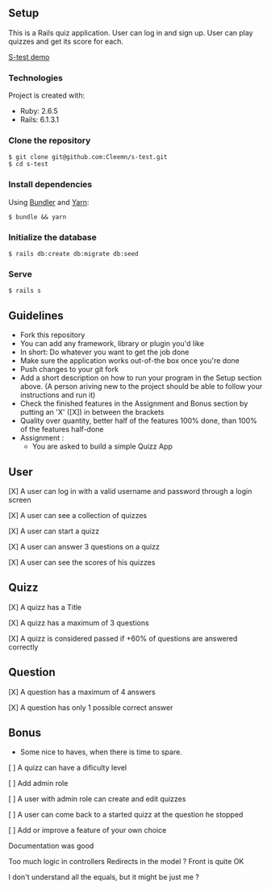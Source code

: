 ## Setup

This is a Rails quiz application. User can log in and sign up.
User can play quizzes and get its score for each.

[S-test demo](https://s-test-cn.herokuapp.com/)

### Technologies

Project is created with:

-   Ruby: 2.6.5
-   Rails: 6.1.3.1


### Clone the repository

```shell
$ git clone git@github.com:Cleemn/s-test.git
$ cd s-test
```

### Install dependencies

Using [Bundler](https://github.com/bundler/bundler) and [Yarn](https://github.com/yarnpkg/yarn):

```shell
$ bundle && yarn
```

### Initialize the database

```shell
$ rails db:create db:migrate db:seed
```

### Serve

```shell
$ rails s
```

## Guidelines
- Fork this repository
- You can add any framework, library or plugin you'd like
- In short: Do whatever you want to get the job done
- Make sure the application works out-of-the box once you're done
- Push changes to your git fork
- Add a short description on how to run your program in the Setup section above. (A person ariving new to the project should be able to follow your instructions and run it)
- Check the finished features in the Assignment and Bonus section by putting an 'X' ([X]) in between the brackets
- Quality over quantity, better half of the features 100% done, than 100% of the features half-done
- Assignment :
  - You are asked to build a simple Quizz App

## User
 [X] A user can log in with a valid username and password through a login screen

 [X] A user can see a collection of quizzes

 [X] A user can start a quizz

 [X] A user can answer 3 questions on a quizz

 [X] A user can see the scores of his quizzes


## Quizz
 [X] A quizz has a Title

 [X] A quizz has a maximum of 3 questions

 [X] A quizz is considered passed if +60% of questions are answered correctly

## Question
 [X] A question has a maximum of 4 answers

 [X] A question has only 1 possible correct answer


## Bonus
- Some nice to haves, when there is time to spare.

 [ ] A quizz can have a dificulty level

 [ ] Add admin role

 [ ] A user with admin role can create and edit quizzes

 [ ] A user can come back to a started quizz at the question he stopped

 [ ] Add or improve a feature of your own choice

 Documentation was good

 Too much logic in controllers
 Redirects in the model ? 
 Front is quite OK

 I don't understand all the equals, but it might be just me ? 
